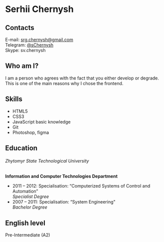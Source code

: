 # Serhii Chernysh
## Contacts
E-mail: [srg.chernysh@gmail.com](mailto:srg.chernysh@gmail.com)  
Telegram: [@sChernysh](https://t.me/sChernysh)  
Skype: sv.chernysh  
## Who am I?
I am a person who agrees with the fact that you either develop or degrade.
This is one of the main reasons why I chose the frontend.
## Skills
* HTML5
* CSS3
* JavaScript basic knowledge
* Git
* Photoshop, figma
## Education
###### Zhytomyr State Technological University
__Information and Computer Technologies Department__
* 2011 – 2012: Specialisation: “Computerized Systems of Control and Automation”  
*Specialist Degree*
* 2007 – 2011: Specialisation: “System Engineering"  
*Bachelor Degree*
## English level
Pre-Intermediate (A2)